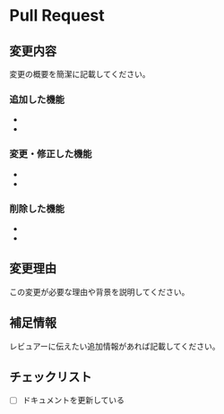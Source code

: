 # Pull Request

## 変更内容
変更の概要を簡潔に記載してください。

### 追加した機能
- 
- 

### 変更・修正した機能
- 
- 

### 削除した機能
- 
- 

## 変更理由
この変更が必要な理由や背景を説明してください。

## 補足情報
レビュアーに伝えたい追加情報があれば記載してください。

## チェックリスト
- [ ] ドキュメントを更新している